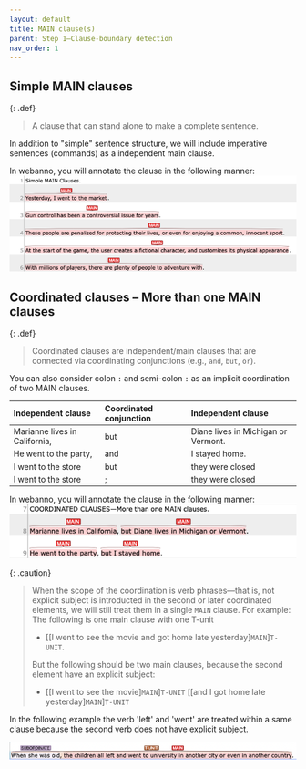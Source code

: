 ```yaml
---
layout: default
title: MAIN clause(s)
parent: Step 1–Clause-boundary detection
nav_order: 1
---
```



## Simple MAIN clauses

{: .def}
> A clause that can stand alone to make a complete sentence.

In addition to "simple" sentence structure, we will include imperative sentences (commands) as a independent main clause.

In webanno, you will annotate the clause in the following manner:
![Figure_main](../figures/simple_main_clauses1.png)



## Coordinated clauses – More than one MAIN clauses

{: .def}
> Coordinated clauses are independent/main clauses that are connected via coordinating conjunctions (e.g., `and`, `but`, `or`).

You can also consider colon `:` and semi-colon `:` as an implicit coordination of two MAIN clauses.

| Independent clause            | Coordinated conjunction | Independent clause                  |
| :---------------------------- | :---------------------- | :---------------------------------- |
| Marianne lives in California, | but                     | Diane lives in Michigan or Vermont. |
| He went to the party,         | and                     | I stayed home.                      |
| I went to the store           | but                     | they were closed                    |
| I went to the store           | ;                       | they were closed                    |


In webanno, you will annotate the clause in the following manner:
![Figure_Coordinated](../figures/Coord_clauses1.png)


{: .caution}
>When the scope of the coordination is verb phrases—that is, not explicit subject is introducted in the second or later coordinated elements, we will still treat them in a single `MAIN` clause.
> For example:
> The following is one main clause with one T-unit
> - [[I went to see the movie and got home late yesterday]`MAIN`]`T-UNIT`.
> 
> But the following should be two main clauses, because the second element have an explicit subject:
> 
> - [[I went to see the movie]`MAIN`]`T-UNIT` [[and I got home late yesterday]`MAIN`]`T-UNIT`


In the following example the verb 'left' and 'went' are treated within a same clause because the second verb does not have explicit subject.


![VP_coordination](../figures/spans/VP_coordination1.png)
